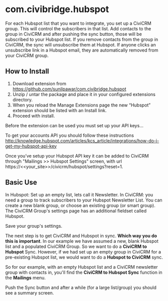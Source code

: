 com.civibridge.hubspot
==============================

For each Hubspot list that you want to integrate, you set up a CiviCRM group.
This will control the subscribers in that list. Add contacts to the group in
CiviCRM and after pushing the sync button, those will be subscribed to your Hubspot
list. If you remove contacts from the group in CiviCRM, the sync will unsubscribe
them at Hubspot. If anyone clicks an unsubscribe link in a Hubspot email,
they are automatically removed from your CiviCRM group.

## How to Install

1. Download extension from https://github.com/sunilpawar/com.civibridge.hubspot
2. Unzip / untar the package and place it in your configured extensions directory.
3. When you reload the Manage Extensions page the new “Hubspot” extension should be listed with an Install link.
4. Proceed with install.

Before the extension can be used you must set up your API keys...

To get your accounts API you should follow these instructions http://knowledge.hubspot.com/articles/kcs_article/integrations/how-do-i-get-my-hubspot-api-key

Once you’ve setup your Hubspot API key it can be added to CiviCRM through "Mailings >> Hubspot Settings" screen, with url https://<<your_site>>/civicrm/hubspot/settings?reset=1.
## Basic Use

In Hubspot: Set up an empty list, lets call it Newsletter.
In CiviCRM: you need a group to track subscribers to your Hubspot Newsletter
List. You can create a new blank group, or choose an existing group (or smart
group). The CiviCRM Group's settings page has an additional fieldset called
Hubspot.

Save your group's settings.

The next step is to get CiviCRM and Hubspot in sync. **Which way you do this
is important**. In our example we have assumed a new, blank Hubspot list and
a populated CiviCRM Group. So we want to do a **CiviCRM to Hubspot** Sync.
However, if we had set up an empty group in CiviCRM for a pre-existing
Hubspot list, we would want to do a **Hubspot to CiviCRM** sync.

So for our example, with an empty Hubspot list and a CiviCRM newsletter group
with contacts in, you'll find the **CiviCRM to Hubspot Sync** function in the
**Mailings** menu.

Push the Sync button and after a while (for a large
list/group) you should see a summary screen.
